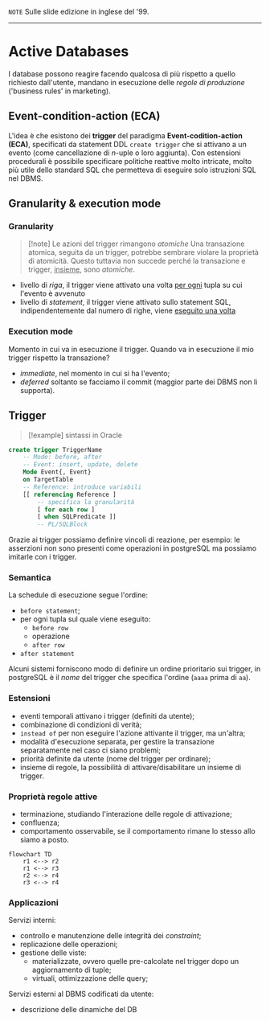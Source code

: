 $\mathtt{NOTE}$
Sulle slide edizione in inglese del '99.

---
# Active Databases
I database possono reagire facendo qualcosa di più rispetto a quello richiesto dall'utente, mandano in esecuzione delle *regole di produzione* ('business rules' in marketing).

## Event-condition-action (ECA)
L'idea è che esistono dei **trigger** del paradigma **Event-codition-action (ECA)**, specificati da statement DDL `create trigger` che si attivano a un evento (come cancellazione di $n$-uple o loro aggiunta).
Con estensioni procedurali è possibile specificare politiche reattive molto intricate, molto più utile dello standard SQL che permetteva di eseguire solo istruzioni SQL nel DBMS.

## Granularity & execution mode
### Granularity
>[!note] Le azioni del trigger rimangono *atomiche*
>Una transazione atomica, seguita da un trigger, potrebbe sembrare violare la proprietà di atomicità. Questo tuttavia non succede perché la transazione e trigger, <u>insieme</u>, sono *atomiche*.

- livello di *riga*, il trigger viene attivato una volta <u>per ogni</u> tupla su cui l'evento è avvenuto
- livello di *statement*, il trigger viene attivato sullo statement SQL, indipendentemente dal numero di righe, viene <u>eseguito una volta</u>

### Execution mode
Momento in cui va in esecuzione il trigger.
Quando va in esecuzione il mio trigger rispetto la transazione?
- *immediate*, nel momento in cui si ha l'evento;
- *deferred* soltanto se facciamo il commit (maggior parte dei DBMS non li supporta).

## Trigger
>[!example] sintassi in Oracle
```sql
create trigger TriggerName
	-- Mode: before, after
	-- Event: insert, update, delete
	Mode Event{, Event}
	on TargetTable
	-- Reference: introduce variabili
	[[ referencing Reference ]
		-- specifica la granularità
		[ for each row ]
		[ when SQLPredicate ]]
		-- PL/SQLBlock
```

Grazie ai trigger possiamo definire vincoli di reazione, per esempio: le asserzioni non sono presenti come operazioni in postgreSQL ma possiamo imitarle con i trigger.

### Semantica
La schedule di esecuzione segue l'ordine:
- `before statement`;
- per ogni tupla sul quale viene eseguito:
	- `before row`
	- operazione
	- `after row`
- `after statement`

Alcuni sistemi forniscono modo di definire un ordine prioritario sui trigger, in postgreSQL è il *nome* del trigger che specifica l'ordine (`aaaa` prima di `aa`).

### Estensioni
- eventi temporali attivano i trigger (definiti da utente);
- combinazione di condizioni di verità;
- `instead of` per non eseguire l'azione attivante il trigger, ma un'altra;
- modalità d'esecuzione separata, per gestire la transazione separatamente nel caso ci siano problemi;
- priorità definite da utente (nome del trigger per ordinare);
- insieme di regole, la possibilità di attivare/disabilitare un insieme di trigger.

### Proprietà regole attive
- terminazione, studiando l'interazione delle regole di attivazione;
- confluenza;
- comportamento osservabile, se il comportamento rimane lo stesso allo siamo a posto.
  
```mermaid
flowchart TD
	r1 <--> r2
	r1 <--> r3
	r2 <--> r4
	r3 <--> r4
```

### Applicazioni
Servizi interni:
- controllo e manutenzione delle integrità dei *constraint*;
- replicazione delle operazioni;
- gestione delle viste:
	- materializzate, ovvero quelle pre-calcolate nel trigger dopo un aggiornamento di tuple;
	- virtuali, ottimizzazione delle query;

Servizi esterni al DBMS codificati da utente:
- descrizione delle dinamiche del DB 